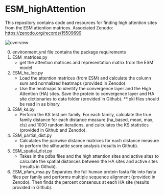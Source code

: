# ESM_highAttention

This repository contains code and resources for finding high attention sites from the ESM attention matrices. 
Associated Zenodo: https://zenodo.org/records/15509699

![overview](https://github.com/user-attachments/assets/e7c6bfe2-c5a7-42f5-8139-e3ac475fe1c3)

0. environment.yml file contains the package requirements
1. ESM_matrices.py
    - get the attention matrices and representation matrix from the ESM model
2. ESM_ha_loc.py 
    - Load the attention matrices (from ESM) and calculate the column sum and normalized heatmaps (provided in Zenodo)
    - Use the heatmaps to identify the convergence layer and the High Attention (HA) sites. Save the protein to convergence layer and HA site dictionaries       to data folder (provided in Github). **.pkl files should be read in as binary
3. ESM_ks.py
    - Perform the KS test per family. For each family, calculate the true family distance for each distance measure (ha_based, mean, max, cls) and 1000 
    random iterations, and calculates the KS statistics (provided in Github and Zenodo).
4. ESM_partial_dist.py
    - Calculates the pairwise distance matrices for each distance measure to perform the silhouette score analysis (results in Github).
5. ESM_spatial_dist.py
    - Takes in the pdbs files and the high attention sites and active sites to calculate the spatial distances between the HA sites and active sites 
    (results in Github).
6. ESM_pfam_msa.py
    Separates the full human protein fasta file into fasta files per family and performs multiple sequence alignment (provided in Zenodo). Then finds the percent consensus at each HA site (results provided in Github).
   

